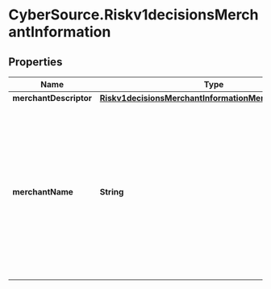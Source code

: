 # CyberSource.Riskv1decisionsMerchantInformation

## Properties
Name | Type | Description | Notes
------------ | ------------- | ------------- | -------------
**merchantDescriptor** | [**Riskv1decisionsMerchantInformationMerchantDescriptor**](Riskv1decisionsMerchantInformationMerchantDescriptor.md) |  | [optional] 
**merchantName** | **String** | Your company's name as you want it to appear to the customer in the issuing bank's authentication form. This value overrides the value specified by your merchant bank.  | [optional] 


